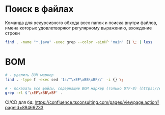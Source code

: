 # Поиск в файлах 

Команда для рекурсивного обхода всех папок и поиска внутри файлов, имена которых удовлетворяют регулярному выражению, вхождение строки

```bash
find . -name "*.java" -exec grep --color -ainHP 'main' {} \; | less
```

# BOM 

```bash
# - удалить BOM маркер
find . -type f -exec sed '1s/^\xEF\xBB\xBF//' -i {} \; 

# - показать все файлы, содержащие BOM маркер (только UTF-8) (https://en.wikipedia.org/wiki/Byte_order_mark)
grep -rl $'\xEF\xBB\xBF' . 
```

CI/CD для бд: https://confluence.tsconsulting.com/pages/viewpage.action?pageId=89466233
